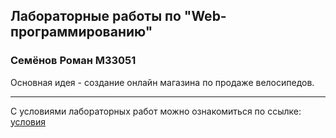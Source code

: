 ## Лабораторные работы по "Web-программированию"
### Семёнов Роман M33051

Основная идея - создание онлайн магазина по продаже велосипедов.

---
С условиями лабораторных работ можно ознакомиться по ссылке: [условия](https://github.com/is-web-y24/labs) 
